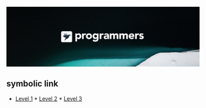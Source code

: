 ![background](./background.png)
## symbolic link

* [Level 1](./)  * [Level 2](./)  * [Level 3](./)
